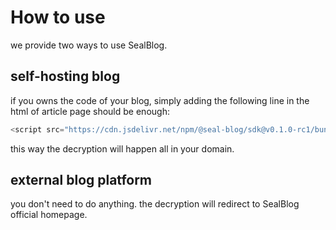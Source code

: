 # How to use

we provide two ways to use SealBlog.

## self-hosting blog

if you owns the code of your blog, simply adding the following line in the html of article page should be enough:

```js
<script src="https://cdn.jsdelivr.net/npm/@seal-blog/sdk@v0.1.0-rc1/bundle/unseal.min.js" rpc="https://api.underplay.xyz/" client="https://underplay.xyz"/>
```

this way the decryption will happen all in your domain.

## external blog platform

you don't need to do anything. the decryption will redirect to SealBlog official homepage.
